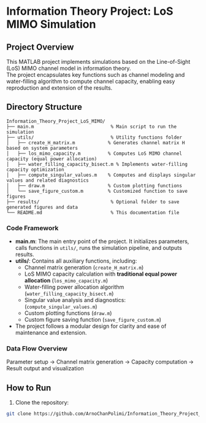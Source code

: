 # Information Theory Project: LoS MIMO Simulation

## Project Overview
This MATLAB project implements simulations based on the Line-of-Sight (LoS) MIMO channel model in information theory.  
The project encapsulates key functions such as channel modeling and water-filling algorithm to compute channel capacity, enabling easy reproduction and extension of the results.

## Directory Structure
```
Information_Theory_Project_LoS_MIMO/
├── main.m                            % Main script to run the simulation
├── utils/                            % Utility functions folder
│   ├── create_H_matrix.m            % Generates channel matrix H based on system parameters
│   ├── los_mimo_capacity.m          % Computes LoS MIMO channel capacity (equal power allocation)
│   ├── water_filling_capacity_bisect.m % Implements water-filling capacity optimization
│   ├── compute_singular_values.m    % Computes and displays singular values and related diagnostics
│   ├── draw.m                       % Custom plotting functions
│   └── save_figure_custom.m         % Customized function to save figures
├── results/                          % Optional folder to save generated figures and data
└── README.md                         % This documentation file
```
### Code Framework

* **main.m**: The main entry point of the project. It initializes parameters, calls functions in `utils/`, runs the simulation pipeline, and outputs results.
* **utils/**: Contains all auxiliary functions, including:
  * Channel matrix generation (`create_H_matrix.m`)
  * LoS MIMO capacity calculation with **traditional equal power allocation** (`los_mimo_capacity.m`)
  * Water-filling power allocation algorithm (`water_filling_capacity_bisect.m`)
  * Singular value analysis and diagnostics: (`compute_singular_values.m`)
  * Custom plotting functions (`draw.m`)
  * Custom figure saving function (`save_figure_custom.m`)
* The project follows a modular design for clarity and ease of maintenance and extension.

### Data Flow Overview
Parameter setup → Channel matrix generation → Capacity computation → Result output and visualization

## How to Run
1. Clone the repository:
```bash
git clone https://github.com/ArnoChanPolimi/Information_Theory_Project_LoS_MIMO.git
